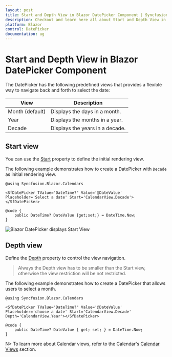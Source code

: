 ```yaml
---
layout: post
title: Start and Depth View in Blazor DatePicker Component | Syncfusion
description: Checkout and learn here all about Start and Depth View in Syncfusion Blazor DatePicker component and more.
platform: Blazor
control: DatePicker
documentation: ug
---
```


# Start and Depth View in Blazor DatePicker Component

The DatePicker has the following predefined views that provides a flexible way to navigate back and forth to select the date:

| **View** | **Description** |
| --- | --- |
| Month (default) | Displays the days in a month. |
| Year | Displays the months in a year. |
| Decade | Displays the years in a decade. |

## Start view

You can use the [Start](https://help.syncfusion.com/cr/blazor/Syncfusion.Blazor.Calendars.CalendarBase-1.html#Syncfusion_Blazor_Calendars_CalendarBase_1_Start) property to define the initial rendering view.

The following example demonstrates how to create a DatePicker with `Decade` as initial rendering view.

```cshtml
@using Syncfusion.Blazor.Calendars

<SfDatePicker TValue="DateTime?" Value='@DateValue' Placeholder='Select a date' Start='CalendarView.Decade'></SfDatePicker>

@code {
    public DateTime? DateValue {get;set;} = DateTime.Now;
}
```



![Blazor DatePicker displays Start View](./images/blazor-datepicker-view.png)

## Depth view

Define the [Depth](https://help.syncfusion.com/cr/blazor/Syncfusion.Blazor.Calendars.CalendarBase-1.html#Syncfusion_Blazor_Calendars_CalendarBase_1_Depth) property to control the view navigation.

> Always the Depth view has to be smaller than the Start view, otherwise the view restriction will be not restricted.

The following example demonstrates how to create a DatePicker that allows users to select a month.

```cshtml
@using Syncfusion.Blazor.Calendars

<SfDatePicker TValue="DateTime?" Value='@DateValue' Placeholder='choose a date' Start='CalendarView.Decade' Depth='CalendarView.Year'></SfDatePicker>

@code {
    public DateTime? DateValue { get; set; } = DateTime.Now;
}
```

N> To learn more about Calendar views, refer to the Calendar's [Calendar Views](../calendar/calendar-views/) section.